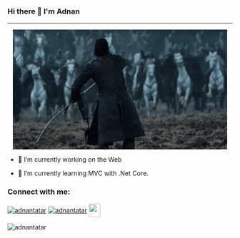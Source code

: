 ### Hi there 👋 I'm Adnan

<hr>
<img style="display: block; margin: auto;" src="https://raw.githubusercontent.com/adnantr/adnantr/main/giphy.gif" width="auto">

<p>
  
- 🔭 I’m currently working on the Web
  
- 🌱 I’m currently learning MVC with .Net Core.
</p>

<h3 align="left">Connect with me:</h3>
<p align="left">
<a href="https://linkedin.com/in/adnan-tatar-217aa4116" target="blank" rel=”noopener”><img align="center" src="https://velanovascular.com/wp-content/uploads/2020/06/LinkedIn.png" alt="adnantatar" height="30" width="30" /></a>
<a href="https://instagram.com/adnan.tr" target="blank" rel=”noopener”><img align="center" src="https://upload.wikimedia.org/wikipedia/commons/thumb/e/e7/Instagram_logo_2016.svg/1200px-Instagram_logo_2016.svg.png" alt="adnantatar" height="30" width="30" /></a>
<a href="https://twitter.com/aadnantr" target="blank" rel=”noopener”><img align="center" src="https://upload.wikimedia.org/wikipedia/commons/4/4f/Twitter-logo.svg" alt="" height="30" width="26" /></a>
</p>

<p><img align="left" src="https://github-readme-stats.vercel.app/api?username=adnantr&show_icons=true&theme=dark" alt="adnantatar" /></p>
